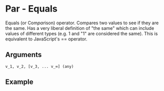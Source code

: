 # Par - Equals

Equals (or Com*par*ison) operator. Compares two values to see if they are the same. Has a very liberal definition of "the same" which can include values of different types (e.g. 1 and "1" are considered the same). This is equivalent to JavaScript's == operator.

## Arguments

```v_1, v_2, [v_3, ... v_∞] (any)```

## Example
<editor :code="`
Comparison Example
by Milo Jacobs\n
whe par seven sub eight 1..
pri yeah..
`"
:code-wordier="`
Comparison Example
by Milo Jacobs\n
When you compare seven and subtract from eight 1 --
Print yeah!
`" output-method='console'></editor>